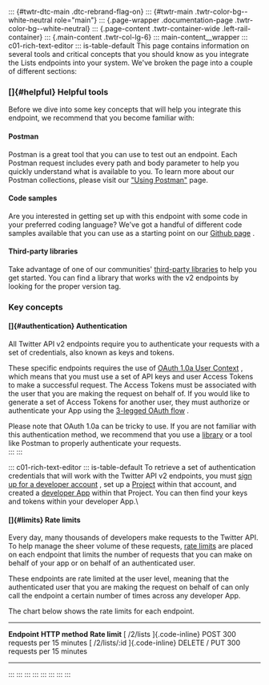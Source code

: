 ::: {#twtr-dtc-main .dtc-rebrand-flag-on}
::: {#twtr-main .twtr-color-bg--white-neutral role="main"}
::: {.page-wrapper .documentation-page .twtr-color-bg--white-neutral}
::: {.page-content .twtr-container-wide .left-rail-container}
::: {.main-content .twtr-col-lg-6}
::: main-content__wrapper
::: c01-rich-text-editor
::: is-table-default
This page contains information on several tools and critical concepts
that you should know as you integrate the Lists endpoints into your
system. We've broken the page into a couple of different sections:

### []{#helpful} Helpful tools

Before we dive into some key concepts that will help you integrate this
endpoint, we recommend that you become familiar with:

#### Postman

Postman is a great tool that you can use to test out an endpoint. Each
Postman request includes every path and body parameter to help you
quickly understand what is available to you. To learn more about our
Postman collections, please visit our [\"Using
Postman\"](/en/docs/tools-and-libraries/using-postman) page.

#### Code samples

Are you interested in getting set up with this endpoint with some code
in your preferred coding language? We've got a handful of different code
samples available that you can use as a starting point on our [Github
page](https://github.com/twitterdev/Twitter-API-v2-sample-code) .

#### Third-party libraries

Take advantage of one of our communities' [third-party
libraries](/en/docs/twitter-api/tools-and-libraries) to help you get
started. You can find a library that works with the v2 endpoints by
looking for the proper version tag.

### Key concepts

#### []{#authentication} Authentication

All Twitter API v2 endpoints require you to authenticate your requests
with a set of credentials, also known as keys and tokens.

These specific endpoints requires the use of [OAuth 1.0a User
Context](/en/docs/authentication/oauth-1-0a) , which means that you must
use a set of API keys and user Access Tokens to make a successful
request. The Access Tokens must be associated with the user that you are
making the request on behalf of. If you would like to generate a set of
Access Tokens for another user, they must authorize or authenticate your
App using the [3-legged OAuth
flow](/en/docs/authentication/oauth-1-0a/obtaining-user-access-tokens) .

Please note that OAuth 1.0a can be tricky to use. If you are not
familiar with this authentication method, we recommend that you use a
[library](/content/developer-twitter/en/docs/twitter-api/tools-and-libraries)
or a tool like Postman to properly authenticate your requests.\
:::
:::

::: c01-rich-text-editor
::: is-table-default
To retrieve a set of authentication credentials that will work with the
Twitter API v2 endpoints, you must [sign up for a developer
account](https://developer.twitter.com/en/portal/petition/essential/basic-info)
, set up a [Project](/en/docs/projects) within that account, and created
a [developer App](/en/docs/apps) within that Project. You can then find
your keys and tokens within your developer App.\

#### []{#limits} Rate limits

Every day, many thousands of developers make requests to the Twitter
API. To help manage the sheer volume of these requests, [rate
limits](/content/developer-twitter/en/docs/twitter-api/rate-limits) are
placed on each endpoint that limits the number of requests that you can
make on behalf of your app or on behalf of an authenticated user.

These endpoints are rate limited at the user level, meaning that the
authenticated user that you are making the request on behalf of can only
call the endpoint a certain number of times across any developer App.

The chart below shows the rate limits for each endpoint.

  -------------------------------- ----------------- -----------------------------
  **Endpoint**                     **HTTP method**   **Rate limit**
  [ /2/lists ]{.code-inline}       POST              300 requests per 15 minutes
  [ /2/lists/:id ]{.code-inline}   DELETE / PUT      300 requests per 15 minutes
  -------------------------------- ----------------- -----------------------------
:::
:::
:::
:::
:::
:::
:::
:::
